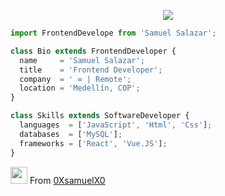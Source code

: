 <p align="center">
  <img src="https://github.com/thompsonemerson/thompsonemerson/raw/master/cover-thompson.png" />
</p>

```js
import FrontendDevelope from 'Samuel Salazar';

class Bio extends FrontendDeveloper {
  name     = 'Samuel Salazar';
  title    = 'Frontend Developer';
  company  = ' ∞ | Remote';
  location = 'Medellín, COP';
}

class Skills extends SoftwareDeveloper {
  languages  = ['JavaScript', 'Html', 'Css'];
  databases  = ['MySQL'];
  frameworks = ['React', 'Vue.JS'];
}
```

<img src="https://user-images.githubusercontent.com/5679180/79618120-0daffb80-80be-11ea-819e-d2b0fa904d07.gif" width="27px"> From [0XsamuelX0](https://github.com/0XsamuelX0)

  
